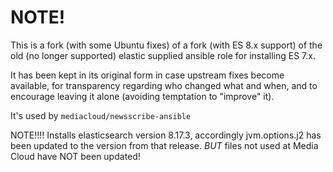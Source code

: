 # NOTE!

This is a fork (with some Ubuntu fixes) of a fork (with ES 8.x
support) of the old (no longer supported) elastic supplied ansible
role for installing ES 7.x.

It has been kept in its original form in case upstream fixes become
available, for transparency regarding who changed what and when, and
to encourage leaving it alone (avoiding temptation to "improve" it).

It's used by `mediacloud/newsscribe-ansible`

NOTE!!!! Installs elasticsearch version 8.17.3, accordingly
jvm.options.j2 has been updated to the version from that release.
*BUT* files not used at Media Cloud have NOT been updated!
